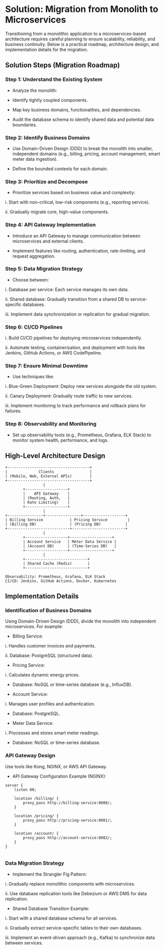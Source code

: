 
# Solution: Migration from Monolith to Microservices

Transitioning from a monolithic application to a microservices-based architecture requires careful planning to ensure scalability, reliability, and business continuity. Below is a practical roadmap, architecture design, and implementation details for the migration.

## Solution Steps (Migration Roadmap)

### Step 1: Understand the Existing System

- Analyze the monolith:

- Identify tightly coupled components.


- Map key business domains, functionalities, and dependencies.

- Audit the database schema to identify shared data and potential data boundaries.

### Step 2: Identify Business Domains

- Use Domain-Driven Design (DDD) to break the monolith into smaller, independent domains (e.g., billing, pricing, account management, smart meter data ingestion).

- Define the bounded contexts for each domain.

### Step 3: Prioritize and Decompose

- Prioritize services based on business value and complexity:

i. Start with non-critical, low-risk components (e.g., reporting service).

ii. Gradually migrate core, high-value components.

### Step 4: API Gateway Implementation

- Introduce an API Gateway to manage communication between microservices and external clients.

- Implement features like routing, authentication, rate-limiting, and request aggregation.

### Step 5: Data Migration Strategy

- Choose between:

i. Database per service: Each service manages its own data.

ii. Shared database: Gradually transition from a shared DB to service-specific databases.

iii. Implement data synchronization or replication for gradual migration.

### Step 6: CI/CD Pipelines

i. Build CI/CD pipelines for deploying microservices independently.

ii. Automate testing, containerization, and deployment with tools like Jenkins, GitHub Actions, or AWS CodePipeline.

### Step 7: Ensure Minimal Downtime

- Use techniques like:

i. Blue-Green Deployment: Deploy new services alongside the old system.

ii. Canary Deployment: Gradually route traffic to new services.

iii. Implement monitoring to track performance and rollback plans for failures.


### Step 8: Observability and Monitoring

- Set up observability tools (e.g., Prometheus, Grafana, ELK Stack) to monitor system health, performance, and logs.

## High-Level Architecture Design

```
+-------------------------------------+
|              Clients                |
| (Mobile, Web, External APIs)        |
+-------------------------------------+
                 |
        +-------------------+
        |    API Gateway    |
        | (Routing, Auth,   |
        | Rate Limiting)    |
        +-------------------+
                 |
+----------------+----------------+-------------------+
| Billing Service            | Pricing Service         |
| (Billing DB)               | (Pricing DB)           |
+----------------------------+------------------------+
                 |
        +-------------------+-------------------+
        | Account Service   | Meter Data Service |
        | (Account DB)      | (Time-Series DB)   |
        +-------------------+-------------------+
                 |
        +----------------------------+
        | Shared Cache (Redis)       |
        +----------------------------+

Observability: Prometheus, Grafana, ELK Stack
CI/CD: Jenkins, GitHub Actions, Docker, Kubernetes

```


## Implementation Details

### Identification of Business Domains
Using Domain-Driven Design (DDD), divide the monolith into independent microservices. For example:

- Billing Service:

i. Handles customer invoices and payments.

ii. Database: PostgreSQL (structured data).

- Pricing Service:

i. Calculates dynamic energy prices.

- Database: NoSQL or time-series database (e.g., InfluxDB).

- Account Service:

i. Manages user profiles and authentication.

- Database: PostgreSQL.

- Meter Data Service:

i. Processes and stores smart meter readings.

- Database: NoSQL or time-series database.

### API Gateway Design
Use tools like Kong, NGINX, or AWS API Gateway.

- API Gateway Configuration Example (NGINX):

```
server {
    listen 80;

    location /billing/ {
        proxy_pass http://billing-service:8080/;
    }

    location /pricing/ {
        proxy_pass http://pricing-service:8081/;
    }

    location /account/ {
        proxy_pass http://account-service:8082/;
    }
}


```

### Data Migration Strategy

- Implement the Strangler Fig Pattern:

i. Gradually replace monolithic components with microservices.

ii. Use database replication tools like Debezium or AWS DMS for data replication.

- Shared Database Transition Example:

i. Start with a shared database schema for all services.

ii. Gradually extract service-specific tables to their own databases.

iii. Implement an event-driven approach (e.g., Kafka) to synchronize data between services.
